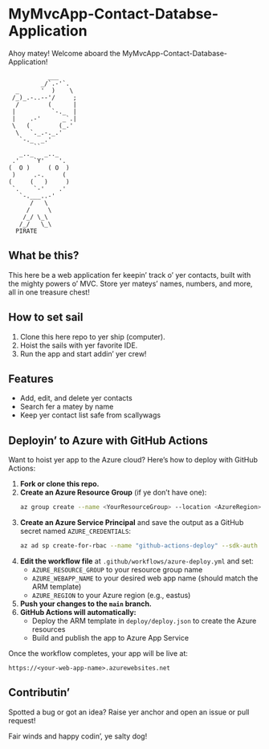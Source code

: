 # MyMvcApp-Contact-Databse-Application

Ahoy matey! Welcome aboard the MyMvcApp-Contact-Database-Application!

```
           ___
         _/`.-'`.
  _      '  )    \
 /_)_.-..--'/     ;
  /        (      |
 |          `-._  |
 |    .-'      _`.| 
 \   (        (_.' 
  \   `._.-._.'   
   `-._  _.'      
       ``         
   _.._   _.._ 
 .'    `Y'    '.
(  O )     ( O  )
 )     .-.     (
(     (   )     )
 `.    `-'    .'
   `-.___..-'
      /   \
     /     \
    /_/ \_\
   /_/   \_\
  PIRATE
```

## What be this?

This here be a web application fer keepin’ track o’ yer contacts, built with the mighty powers o’ MVC. Store yer mateys’ names, numbers, and more, all in one treasure chest!

## How to set sail

1. Clone this here repo to yer ship (computer).
2. Hoist the sails with yer favorite IDE.
3. Run the app and start addin’ yer crew!

## Features

- Add, edit, and delete yer contacts
- Search fer a matey by name
- Keep yer contact list safe from scallywags

## Deployin’ to Azure with GitHub Actions

Want to hoist yer app to the Azure cloud? Here’s how to deploy with GitHub Actions:

1. **Fork or clone this repo.**
2. **Create an Azure Resource Group** (if ye don’t have one):
   ```sh
   az group create --name <YourResourceGroup> --location <AzureRegion>
   ```
3. **Create an Azure Service Principal** and save the output as a GitHub secret named `AZURE_CREDENTIALS`:
   ```sh
   az ad sp create-for-rbac --name "github-actions-deploy" --sdk-auth --role contributor --scopes /subscriptions/<SUBSCRIPTION_ID>/resourceGroups/<YourResourceGroup>
   ```
4. **Edit the workflow file** at `.github/workflows/azure-deploy.yml` and set:
   - `AZURE_RESOURCE_GROUP` to your resource group name
   - `AZURE_WEBAPP_NAME` to your desired web app name (should match the ARM template)
   - `AZURE_REGION` to your Azure region (e.g., eastus)
5. **Push your changes to the `main` branch.**
6. **GitHub Actions will automatically:**
   - Deploy the ARM template in `deploy/deploy.json` to create the Azure resources
   - Build and publish the app to Azure App Service

Once the workflow completes, your app will be live at:

```
https://<your-web-app-name>.azurewebsites.net
```

## Contributin’

Spotted a bug or got an idea? Raise yer anchor and open an issue or pull request!

Fair winds and happy codin’, ye salty dog!

